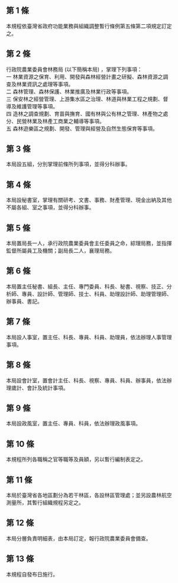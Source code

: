 第 1 條
-------
本規程依臺灣省政府功能業務與組織調整暫行條例第五條第二項規定訂定  
之。

第 2 條
-------
行政院農業委員會林務局 (以下簡稱本局) ，掌理下列事項：  
一  林業資源之保育、利用、開發與森林經營計畫之研擬、森林資源之調  
    查及林業資訊之處理等事項。  
二  森林管理、森林保護、林業推廣及林業行政等事項。  
三  保安林之經營管理、上游集水區之治理、林道與林業工程之規劃、督  
    導及維護管理等事項。  
四  造林之調查規劃、育苗與撫育、國有林與公有林之管理、林產物之處  
    分、民營林業及林產工商業之輔導等事項。  
五  森林遊樂區之規劃、開發、管理與經營及自然生態保育等事項。

第 3 條
-------
本局設五組，分別掌理前條所列事項，並得分科辦事。

第 4 條
-------
本局設秘書室，掌理有關研考、文書、事務、財產管理、現金出納及其他  
不屬各組、室之事項，並得分科辦事。

第 5 條
-------
本局置局長一人，承行政院農業委員會主任委員之命，綜理局務，並指揮  
監督所屬員工及機關；副局長二人，襄理局務。

第 6 條
-------
本局置主任秘書、組長、主任、專門委員、科長、秘書、視察、技正、分  
析師、專員、設計師、管理師、技士、科員、助理設計師、助理管理師、  
辦事員、書記。

第 7 條
-------
本局設人事室，置主任、科長、專員、科員、助理員，依法辦理人事管理  
事項。

第 8 條
-------
本局設會計室，置會計主任、科長、視察、專員、科員、辦事員，依法辦  
理歲計、會計及統計事項。

第 9 條
-------
本局設政風室，置主任、專員、科員，依法辦理政風事項。

第 10 條
--------
本規程所列各職稱之官等職等及員額，另以暫行編制表定之。

第 11 條
--------
本局於臺灣省各地區劃分為若干林區，各設林區管理處；並另設農林航空  
測量所，其暫行組織規程另定之。

第 12 條
--------
本局分層負責明細表，由本局訂定，報行政院農業委員會備查。

第 13 條
--------
本規程自發布日施行。

